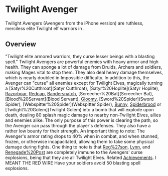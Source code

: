 # Twilight Avenger

Twilight Avengers (Avengers from the iPhone version) are ruthless, merciless elite Twilight elf warriors in .
## Overview

"Twilight elite armored warriors, they curse lesser beings with a blasting spell."
Twilight Avengers are powerful enemies with heavy armor and high health. They can sponge a lot of damage from Druids, Archers and soldiers, making Mages vital to stop them. They also deal heavy damage themselves, which is nearly doubled in Impossible difficulty.
In addition to this, the Avenger can "curse" all enemies except for Twilight Elves, magically turning a [Satyr%20Cutthroat](Satyr Cutthroat), [Satyr%20Hoplite](Satyr Hoplite), [Razorboar](Razorboar), [Redcap](Redcap), [Bandersnatch](Bandersnatch), [Screecher%20Bat](Screecher Bat), [Blood%20Servant](Blood Servant), [Gloomy](Gloomy), [Sword%20Spider](Sword Spider), [Webspitter%20Spider](Webspitter Spider), [Bunny](Bunny), [Spiderbrood](Spiderbrood) or [Twilight%20Golem](Twilight Golem) into a bomb that will explode upon death, dealing 80 splash magic damage to nearby non-Twilight Elves, allies and enemies alike. The only purpose of this power is clearing the path, so the Avenger can pass through the player's defenses. They also have a rather low bounty for their strength.
An important thing to note: The Avenger's armor rating drops to 40% when in combat, and when stunned, frozen, or otherwise incapacitated, allowing them to take some physical damage during fights.
One thing to note is that [Reg%27son](Reg'son), [Lynn](Lynn), and [Renegade%20Post](Renegades) are completely immune to the Avengers' curse explosions, being that they are all Twilight Elves.
Related [Achievements](Achievements).
 I MEANT THE RED WIRE Have your soldiers avoid 50 blasting spell explosions.